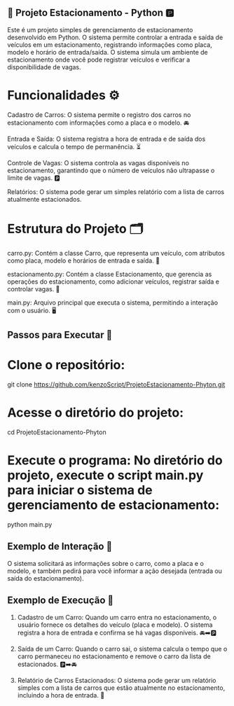 ## 🚗 Projeto Estacionamento - Python 🅿️
Este é um projeto simples de gerenciamento de estacionamento desenvolvido em Python. O sistema permite controlar a entrada e saída de veículos em um estacionamento, registrando informações como placa, modelo e horário de entrada/saída. O sistema simula um ambiente de estacionamento onde você pode registrar veículos e verificar a disponibilidade de vagas.


# Funcionalidades ⚙️
Cadastro de Carros: O sistema permite o registro dos carros no estacionamento com informações como a placa e o modelo. 🚘

Entrada e Saída: O sistema registra a hora de entrada e de saída dos veículos e calcula o tempo de permanência. ⏳

Controle de Vagas: O sistema controla as vagas disponíveis no estacionamento, garantindo que o número de veículos não ultrapasse o limite de vagas. 🅿️

Relatórios: O sistema pode gerar um simples relatório com a lista de carros atualmente estacionados. 


# Estrutura do Projeto 🗂️ 
carro.py: Contém a classe Carro, que representa um veículo, com atributos como placa, modelo e horários de entrada e saída. 🚗

estacionamento.py: Contém a classe Estacionamento, que gerencia as operações do estacionamento, como adicionar veículos, registrar saída e controlar vagas. 🏢

main.py: Arquivo principal que executa o sistema, permitindo a interação com o usuário. 🖥️


## Passos para Executar 🚀
# Clone o repositório:
git clone https://github.com/kenzoScript/ProjetoEstacionamento-Phyton.git

# Acesse o diretório do projeto:
cd ProjetoEstacionamento-Phyton

# Execute o programa: No diretório do projeto, execute o script main.py para iniciar o sistema de gerenciamento de estacionamento:
python main.py


## Exemplo de Interação 📝
O sistema solicitará as informações sobre o carro, como a placa e o modelo, e também pedirá para você informar a ação desejada (entrada ou saída do estacionamento).

## Exemplo de Execução 🏁
1. Cadastro de um Carro:
Quando um carro entra no estacionamento, o usuário fornece os detalhes do veículo (placa e modelo). O sistema registra a hora de entrada e confirma se há vagas disponíveis. 🚘➡️🅿️

2. Saída de um Carro:
Quando o carro sai, o sistema calcula o tempo que o carro permaneceu no estacionamento e remove o carro da lista de estacionados. 🅿️➡️🚘

3. Relatório de Carros Estacionados:
O sistema pode gerar um relatório simples com a lista de carros que estão atualmente no estacionamento, incluindo a hora de entrada. 📑
